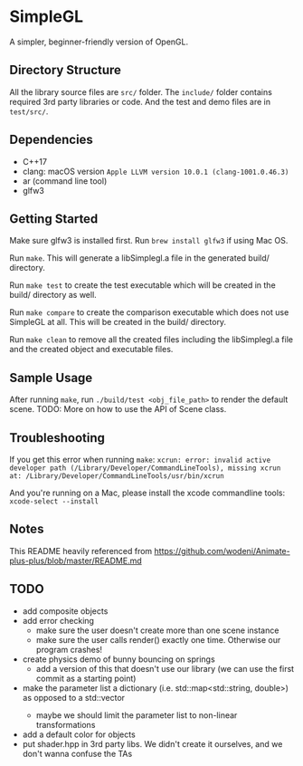 # SimpleGL

A simpler, beginner-friendly version of OpenGL.

## Directory Structure

All the library source files are `src/` folder. 
The `include/` folder contains required 3rd party libraries or code.
And the test and demo files are in `test/src/`.

## Dependencies

- C++17
- clang: macOS version `Apple LLVM version 10.0.1 (clang-1001.0.46.3)`
- ar (command line tool)
- glfw3

## Getting Started

Make sure glfw3 is installed first. Run `brew install glfw3` if using Mac OS.

Run `make`. This will generate a libSimplegl.a file in the generated build/ directory.

Run `make test` to create the test executable which will be created in the build/ directory as well.

Run `make compare` to create the comparison executable which does not use SimpleGL at all. This  will be created in the build/ directory.

Run `make clean` to remove all the created files including the libSimplegl.a file and the created
object and executable files.

## Sample Usage

After running `make`, run `./build/test <obj_file_path>` to render the default scene.
TODO: More on how to use the API of Scene class.

## Troubleshooting

If you get this error when running `make`: `xcrun: error: invalid active developer path (/Library/Developer/CommandLineTools), missing xcrun at: /Library/Developer/CommandLineTools/usr/bin/xcrun`

And you're running on a Mac, please install the xcode commandline tools: `xcode-select --install`

## Notes

This README heavily referenced from https://github.com/wodeni/Animate-plus-plus/blob/master/README.md

## TODO

- add composite objects
- add error checking
   - make sure the user doesn't create more than one scene instance
   - make sure the user calls render() exactly one time. Otherwise our program crashes!
- create physics demo of bunny bouncing on springs 
   - add a version of this that doesn't use our library (we can use the first commit as a starting point)
- make the parameter list a dictionary (i.e. std::map<std::string, double>) as opposed to a std::vector<double>
   - maybe we should limit the parameter list to non-linear transformations
- add a default color for objects
- put shader.hpp in 3rd party libs. We didn't create it ourselves, and we don't wanna confuse the TAs
